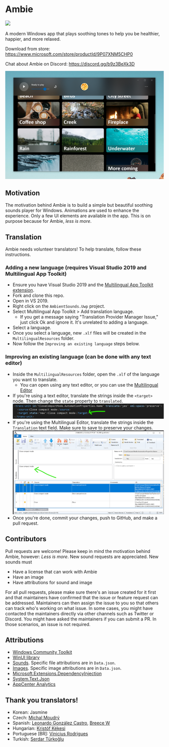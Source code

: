 # Ambie
<img src="https://raw.githubusercontent.com/jenius-apps/ambie/main/images/logo_transparent.png" width="250">


A modern Windows app that plays soothing tones to help you be healthier, happier, and more relaxed.


Download from store: https://www.microsoft.com/store/productId/9P07XNM5CHP0

Chat about Ambie on Discord: https://discord.gg/b9z3BeXk3D

![](images/ambie_hero.png)

## Motivation

The motivation behind Ambie is to build a simple but beautiful soothing sounds player for Windows. Animations are used to enhance the experience. Only a few UI elements are available in the app. This is on purpose because for Ambie, _less is more_.

## Translation

Ambie needs volunteer translators! To help translate, follow these instructions.

### Adding a new language (requires Visual Studio 2019 and Multilingual App Toolkit)
- Ensure you have Visual Studio 2019 and the [Multilingual App Toolkit extension](https://marketplace.visualstudio.com/items?itemName=MultilingualAppToolkit.MultilingualAppToolkit-18308).
- Fork and clone this repo.
- Open in VS 2019.
- Right click on the `AmbientSounds.Uwp` project.
- Select Multilingual App Toolkit > Add translation language.
    - If you get a message saying "Translation Provider Manager Issue," just click Ok and ignore it. It's unrelated to adding a language.
- Select a language. 
- Once you select a language, new `.xlf` files will be created in the `MultilingualResources` folder.
- Now follow the `Improving an existing language` steps below.

### Improving an existing language (can be done with any text editor)
- Inside the `MultilingualResources` folder, open the `.xlf` of the language you want to translate.
    - You can open using any text editor, or you can use the [Multilingual Editor](https://developer.microsoft.com/windows/develop/multilingual-app-toolkit)
- If you're using a text editor, translate the strings inside the `<target>` node. Then change the `state` property to `translated`.
    ![](images/text-translate.png)
- If you're using the Multilingual Editor, translate the strings inside the `Translation` text field. Make sure to save to preserve your changes.
    ![](images/toolkit-translate.png)
- Once you're done, commit your changes, push to GitHub, and make a pull request.

## Contributors

Pull requests are welcome! Please keep in mind the motivation behind Ambie, however: _Less is more_. New sound requests are appreciated. New sounds must
- Have a license that can work with Ambie
- Have an image
- Have attributions for sound and image

For all pull requests, please make sure there's an issue created for it first and that maintainers have confirmed that the issue or feature request can be addressed. Maintainers can then assign the issue to you so that others can track who's working on what issue. In some cases, you might have contacted the maintainers directly via other channels such as Twitter or Discord. You might have asked the maintainers if you can submit a PR. In those scenarios, an issue is not required.

## Attributions
- [Windows Community Toolkit](https://github.com/windows-toolkit/WindowsCommunityToolkit)
- [WinUI library](https://github.com/Microsoft/microsoft-ui-xaml)
- [Sounds](https://freesound.org). Specific file attributions are in `Data.json`.
- [Images](https://unsplash.com/). Specific image attributions are in `Data.json`.
- [Microsoft.Extensions.DependencyInjection](https://www.nuget.org/packages/Microsoft.Extensions.DependencyInjection/)
- [System.Text.Json](https://www.nuget.org/packages/System.Text.Json/)
- [AppCenter Analytics](https://appcenter.ms/)

## Thank you translators!

- Korean: Jasmine
- Czech: [Michal Moudrý](https://github.com/MichalMoudry)
- Spanish: [Leonardo González Castro](https://github.com/OnlyOnePro), [Breece W](https://github.com/BreeceW)
- Hungarian: [Kristóf Kékesi](https://github.com/KristofKekesi)
- Portuguese [BR]: [Vinicius Rodrigues](https://github.com/Suburbanno)
- Turkish: [Serdar Türkoğlu](https://github.com/daswareinfach)
